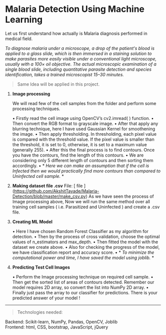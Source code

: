 # Malaria Detection Using Machine Learning

Let us first understand how actually is Malaria diagnosis  performed in medical field.

*To diagnose malaria under a microscope, a drop of the patient's blood is applied to a glass slide, which is then immersed in a staining solution to make parasites more easily visible under a conventional light microscope, usually with a 100× oil objective. The actual microscopic examination of a single blood slide, including quantitative parasite detection and species identification, takes a trained microscopist 15–30 minutes.*


> Same Idea will be applied in this project.

1.	**Image processing** 

     We will read few of the cell samples from the folder and perform some processing techniques. 

    •	Firstly read the cell image using OpenCV’s cv2.imread( ) function. 
    •	Then convert the RGB format to grayscale image. 
    •	After that apply any blurring technique, here I have used Gaussian Kernel for smoothening the image. 
    •	Then apply thresholding. In thresholding, each pixel value is compared with the threshold value. If the pixel value is smaller than the threshold, it is set         to 0, otherwise, it is set to a maximum value (generally 255). 
    •	After this the final process is to find contours. Once you have the contours, find the length of this contours. 
    •	We are considering only 5 different length of contours and then sorting them accordingly.
    •	* *Here we can make an assumption that if the cell is Infected then we would practically find more contours than compared to Uninfected cell sample.* *

2.	**Making dataset file .csv**
    File: [ file ] (https://github.com/AkshitTayade/Malaria-Detection/blob/master/make_csv.py)
    As we have seen the process of Image processing above, Now we will run the same method over all training cell samples ( i.e. Parasitized and Uninfected ) and       create a .csv file.

3.	**Creating ML Model**

    •	Here I have chosen Random Forest Classifier as my algorithm for detection. 
    •	Then by the process of cross validation, choose the optimal values of n_estimators and max_depth. 
    •	Then fitted the model with the dataset we create above. 
    •	Also for checking the progress of the model, we have classification report and accuracy score.
    •	* *To minimize the computational power and time, I have saved the model using joblib.* *


4.	**Predicting Test Cell Images**

    •	Perform the Image processing technique on required cell sample. 
    •	Then get the sorted list of areas of contours detected. Remember our model requires 2D array, so convert the list into NumPy 2D array. 
    •	Finally just pass the array to our classifier for predictions. There is your predicted answer of your model !


- - - - - - - - - - - - - - - - - - - - - - - - - - - - - - - - - - - - - - - - - - - - - - - - 

>Technologies needed:

Backend: Scikit-learn, NumPy, Pandas, OpenCV, Joblib <br />
Frontend: html, CSS, bootstrap, JavaScript, jQuery
